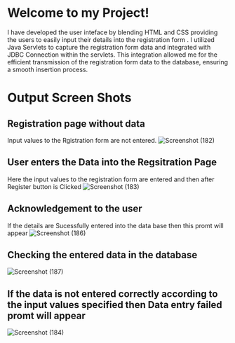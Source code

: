 # Welcome to my Project! 

I have developed the user inteface by blending HTML and CSS  providing the users to easily input their details into the registration form . I utilized Java Servlets to capture the  registration form data and integrated  with  JDBC Connection within the servlets. This integration allowed me for the efficient transmission of the registration form data to the database, ensuring a smooth insertion process.

# Output Screen Shots

## Registration page without data

Input values to the Rgistration form  are not entered.
![Screenshot (182)](https://github.com/Sathwik-07/Registration-Project/assets/130444732/b218a166-3758-4689-9368-b977c6cb23c2)



## User enters the Data into the Regsitration Page

Here the input values to the registration form  are  entered and then after Register button is Clicked
![Screenshot (183)](https://github.com/Sathwik-07/Registration-Project/assets/130444732/1f1426a1-afc1-479d-80c7-1efe119a52e8)



## Acknowledgement to  the  user

If the details  are Sucessfully entered into the data base then this promt will appear
![Screenshot (186)](https://github.com/Sathwik-07/Registration-Project/assets/130444732/8f43c2e5-6210-451b-b685-45c493e178e3)


## Checking the entered data in the database
![Screenshot (187)](https://github.com/Sathwik-07/Registration-Project/assets/130444732/a7897b30-7a8c-4790-bf8f-e98f813a7f95)

 ## If the data is not entered correctly according to the input values specified then Data entry failed promt will appear




![Screenshot (184)](https://github.com/Sathwik-07/Registration-Project/assets/130444732/d4b271a4-599a-462a-94cc-af9703f87879)



